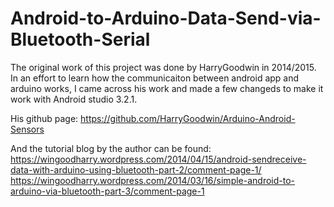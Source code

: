 # Android-to-Arduino-Data-Send-via-Bluetooth-Serial

The original work of this project was done by HarryGoodwin in 2014/2015. In an effort to learn how the communicaiton between android app and arduino works, I came across his work and made a few changeds to
make it work with Android studio 3.2.1.

His github page:
https://github.com/HarryGoodwin/Arduino-Android-Sensors

And the tutorial blog by the author can be found:
https://wingoodharry.wordpress.com/2014/04/15/android-sendreceive-data-with-arduino-using-bluetooth-part-2/comment-page-1/
https://wingoodharry.wordpress.com/2014/03/16/simple-android-to-arduino-via-bluetooth-part-3/comment-page-1

